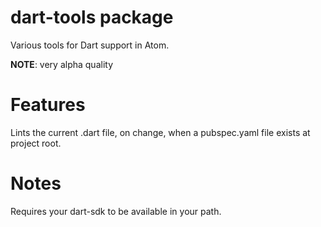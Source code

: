 # dart-tools package

Various tools for Dart support in Atom.

**NOTE**: very alpha quality

Features
========

Lints the current .dart file, on change, when a pubspec.yaml file exists
at project root.

Notes
=====

Requires your dart-sdk to be available in your path.
